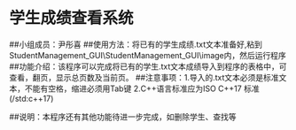 # 学生成绩查看系统
##小组成员：尹彤喜
##使用方法：将已有的学生成绩.txt文本准备好,粘到StudentManagement_GUI\StudentManagement_GUI\image内，然后运行程序
##功能介绍：该程序可以完成将已有的学生.txt文本成绩导入到程序的表格中，可查看，翻页，显示总页数及当前页。
##注意事项：1.导入的.txt文本必须是标准文本，不能有空格，缩进必须用Tab键
            2.C++语言标准应为ISO C++17 标准 (/std:c++17)

##说明：本程序还有其他功能待进一步完成，如删除学生、查找等

